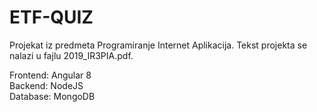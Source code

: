 # ETF-QUIZ

Projekat iz predmeta Programiranje Internet Aplikacija. Tekst projekta se nalazi u fajlu 2019_IR3PIA.pdf.

Frontend: Angular 8<br/>
Backend: NodeJS<br/>
Database: MongoDB<br/>
